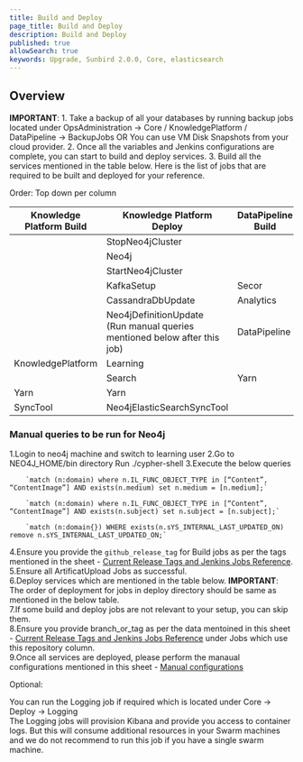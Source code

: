 ```yaml
---
title: Build and Deploy
page_title: Build and Deploy
description: Build and Deploy
published: true
allowSearch: true
keywords: Upgrade, Sunbird 2.0.0, Core, elasticsearch
---
```


## Overview


**IMPORTANT**: 1.  Take a backup of all your databases by running backup jobs located under OpsAdministration → Core / KnowledgePlatform / DataPipeline → BackupJobs OR You can use VM Disk Snapshots from your cloud provider.
2. Once all the variables and Jenkins configurations are complete, you can start to build and deploy services.
3. Build all the services mentioned in the table below.
Here is the list of jobs that are required to be built and deployed for your reference.

Order: Top down per column

|Knowledge Platform Build |	Knowledge Platform Deploy |	DataPipeline Build | DataPipeline Deploy | Core Build | Core Deploy |
|-------------------------|---------------------------|--------------------|---------------------|------------|------------|
|                         | StopNeo4jCluster          |	                   | CassandraDbUpdate   | Cassandra | Cassandra |
|                         | Neo4j	              |                    | KafkaSetup     	 | Keycloak  | Keycloak  |
|                         | StartNeo4jCluster	      |                    | KafkaIndexer    	 | Player    | Player    |
|                         | KafkaSetup                | Secor              | Secor               | Learner   | Learner   |
|                         | CassandraDbUpdate         |	Analytics          | AnalyticsAPI        | Content   | Content   |
|                         |Neo4jDefinitionUpdate <br>(Run manual queries mentioned below after this job)| DataPipeline |	DataProducts |	Telemetry |	Telemetry |
| KnowledgePlatform       |	Learning              |                    | SamzaTelemetrySchemas | Proxy   |	Proxy    |
|                         | Search	              | Yarn               |	Yarn	     |               |OnboardAPI |
|  Yarn	                  | Yarn           |               |          |                         | OnboardConsumers    |
|  SyncTool               | Neo4jElasticSearchSyncTool |                   |                    | Logging |


### Manual queries to be run for Neo4j

1.Login to neo4j machine and switch to learning user
2.Go to NEO4J_HOME/bin directory
        Run ./cypher-shell
3.Execute the below queries

        `match (n:domain) where n.IL_FUNC_OBJECT_TYPE in [“Content”, “ContentImage”] AND exists(n.medium) set n.medium = [n.medium];`

        `match (n:domain) where n.IL_FUNC_OBJECT_TYPE in [“Content”, “ContentImage”] AND exists(n.subject) set n.subject = [n.subject];`

        `match (n:domain{}) WHERE exists(n.sYS_INTERNAL_LAST_UPDATED_ON) remove n.sYS_INTERNAL_LAST_UPDATED_ON;`
 
4.Ensure you provide the `github_release_tag` for Build jobs as per the tags mentioned in the sheet - [Current Release Tags and Jenkins Jobs Reference](developer-docs/server-installation/current_release_tags_n_jenkins_jobs). 
5.Ensure all ArtificatUpload Jobs as successful.  
6.Deploy services which are mentioned in the table below. **IMPORTANT**: The order of deployment for jobs in deploy directory should be same as mentioned in the below table.  
7.If some build and deploy jobs are not relevant to your setup, you can skip them.  
8.Ensure you provide branch_or_tag as per the data mentoined in this sheet - [Current Release Tags and Jenkins Jobs Reference](developer-docs/server-installation/current_release_tags_n_jenkins_jobs) under Jobs which use this repository column.  
9.Once all services are deployed, please perform the manaual configurations mentioned in this sheet - [Manual configurations](developer-docs/upgrade/manual_configuration)  


Optional:

You can run the Logging job if required which is located under Core → Deploy → Logging  
The Logging jobs will provision Kibana and provide you access to container logs. But this will consume additional resources in your Swarm machines and we do not recommend to run this job if you have a single swarm machine.